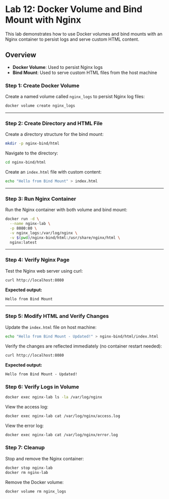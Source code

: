 # Lab 12: Docker Volume and Bind Mount with Nginx

This lab demonstrates how to use Docker volumes and bind mounts with an Nginx container to persist logs and serve custom HTML content.

## Overview

- **Docker Volume**: Used to persist Nginx logs
- **Bind Mount**: Used to serve custom HTML files from the host machine

### Step 1: Create Docker Volume

Create a named volume called `nginx_logs` to persist Nginx log files:

```bash
docker volume create nginx_logs
```

---

### Step 2: Create Directory and HTML File

Create a directory structure for the bind mount:

```bash
mkdir -p nginx-bind/html
```

Navigate to the directory:

```bash
cd nginx-bind/html
```

Create an `index.html` file with custom content:

```bash
echo "Hello from Bind Mount" > index.html
```

---

### Step 3: Run Nginx Container

Run the Nginx container with both volume and bind mount:

```bash
docker run -d \
  --name nginx-lab \
  -p 8080:80 \
  -v nginx_logs:/var/log/nginx \
  -v $(pwd)/nginx-bind/html:/usr/share/nginx/html \
  nginx:latest
```

---

### Step 4: Verify Nginx Page

Test the Nginx web server using curl:

```bash
curl http://localhost:8080
```

**Expected output:**
```
Hello from Bind Mount
```

---

### Step 5: Modify HTML and Verify Changes

Update the `index.html` file on host machine:

```bash
echo "Hello from Bind Mount - Updated!" > nginx-bind/html/index.html
```

Verify the changes are reflected immediately (no container restart needed):

```bash
curl http://localhost:8080
```

**Expected output:**
```
Hello from Bind Mount - Updated!
```

### Step 6: Verify Logs in Volume

```bash
docker exec nginx-lab ls -la /var/log/nginx
```

View the access log:

```bash
docker exec nginx-lab cat /var/log/nginx/access.log
```

View the error log:

```bash
docker exec nginx-lab cat /var/log/nginx/error.log
```

### Step 7: Cleanup

Stop and remove the Nginx container:

```bash
docker stop nginx-lab
docker rm nginx-lab
```

Remove the Docker volume:

```bash
docker volume rm nginx_logs
```
